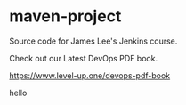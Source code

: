 
# maven-project
Source code for James Lee's Jenkins course.

Check out our Latest DevOps PDF book.

https://www.level-up.one/devops-pdf-book

hello